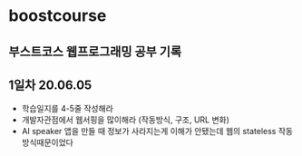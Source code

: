 # boostcourse
부스트코스 웹프로그래밍 공부 기록
----

## 1일차 20.06.05
* 학습일지를 4-5줄 작성해라
* 개발자관점에서 웹서핑을 많이해라 (작동방식, 구조, URL 변화)
* AI speaker 앱을 만들 때 정보가 사라지는게 이해가 안됐는데 웹의 stateless 작동방식때문이었다
